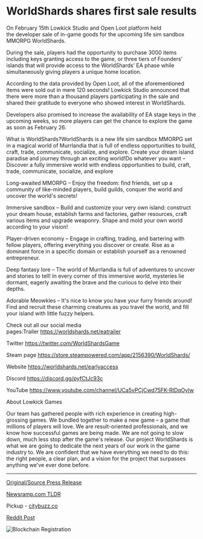 # WorldShards shares first sale results

On February 15th Lowkick Studio and Open Loot platform held the developer sale of in-game goods for the upcoming life sim sandbox MMORPG WorldShards.

During the sale, players had the opportunity to purchase 3000 items including keys granting access to the game, or three tiers of Founders’ islands that will provide access to the WorldShards’ EA phase while simultaneously giving players a unique home location.

According to the data provided by Open Loot, all of the aforementioned items were sold out in mere 120 seconds! Lowkick Studio announced that there were more than a thousand players participating in the sale and shared their gratitude to everyone who showed interest in WorldShards.

Developers also promised to increase the availability of EA stage keys in the upcoming weeks, so more players can get the chance to explore the game as soon as February 26.

What is WorldShards?WorldShards is a new life sim sandbox MMORPG set in a magical world of Murrlandia that is full of endless opportunities to build, craft, trade, communicate, socialize, and explore. Create your dream island paradise and journey through an exciting world!Do whatever you want – Discover a fully immersive world with endless opportunities to build, craft, trade, communicate, socialize, and explore

Long-awaited MMORPG – Enjoy the freedom: find friends, set up a community of like-minded players, build guilds, conquer the world and uncover the world's secrets!

Immersive sandbox – Build and customize your very own island: construct your dream house, establish farms and factories, gather resources, craft various items and upgrade weaponry. Shape and mold your own world according to your vision!

Player-driven economy – Engage in crafting, trading, and bartering with fellow players, offering everything you discover or create. Rise as a dominant force in a specific domain or establish yourself as a renowned entrepreneur.

Deep fantasy lore – The world of Murrlandia is full of adventures to uncover and stories to tell! In every corner of this immersive world, mysteries lie dormant, eagerly awaiting the brave and the curious to delve into their depths.

Adorable Meowkles – It's nice to know you have your furry friends around! Find and recruit these charming creatures as you travel the world, and fill your island with little fuzzy helpers.

Check out all our social media pages:Trailer https://worldshards.net/eatrailer

Twitter https://twitter.com/WorldShardsGame

Steam page https://store.steampowered.com/app/2156390/WorldShards/

Website https://worldshards.net/earlyaccess

Discord https://discord.gg/pyfCtJc93c

YouTube https://www.youtube.com/channel/UCa5vPCjCwd75FK-RIDqOyIw

About Lowkick Games

Our team has gathered people with rich experience in creating high-grossing games. We bundled together to make a new game – a game that millions of players will love. We are result-oriented professionals, and we know how successful games are being made. We are not going to slow down, much less stop after the game's release. Our project WorldShards is what we are going to dedicate the next years of our work in the game industry to. We are confident that we have everything we need to do this: the right people, a clear plan, and a vision for the project that surpasses anything we've ever done before. 

---

[Original/Source Press Release](https://blockchainwire.io/press-release/worldshards-shares-first-sale-results)
                    

[Newsramp.com TLDR](https://newsramp.com/curated-news/worldshards-mmorpg-developer-sale-sells-out-in-120-seconds/005697f67093ff24d478db962b2a5c3d) 


Pickup - [citybuzz.co](https://citybuzz.co/2024/02/16/worldshards-early-access-keys-sell-out-in-120-seconds)
 



[Reddit Post](https://www.reddit.com/r/GamingNewsRamp/comments/1avc9xh/worldshards_mmorpg_developer_sale_sells_out_in/) 



![Blockchain Registration](https://cdn.newsramp.app/blockchainwire/qrcode/242/17/wall9ql8.webp)